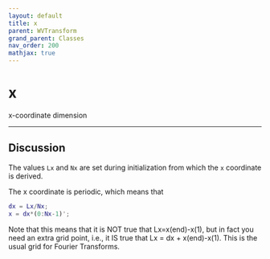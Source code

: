 ```yaml
---
layout: default
title: x
parent: WVTransform
grand_parent: Classes
nav_order: 200
mathjax: true
---
```


#  x

x-coordinate dimension


---

## Discussion

The values `Lx` and `Nx` are set during initialization from which the `x` coordinate is derived.

The x coordinate is periodic, which means that
```matlab
dx = Lx/Nx;
x = dx*(0:Nx-1)';
```

Note that this means that it is NOT true that Lx=x(end)-x(1), but in fact you need an extra grid point, i.e., it IS true that Lx = dx + x(end)-x(1). This is the usual grid for Fourier Transforms.

